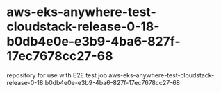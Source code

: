 # aws-eks-anywhere-test-cloudstack-release-0-18-b0db4e0e-e3b9-4ba6-827f-17ec7678cc27-68
repository for use with E2E test job aws-eks-anywhere-test-cloudstack-release-0-18:b0db4e0e-e3b9-4ba6-827f-17ec7678cc27-68
